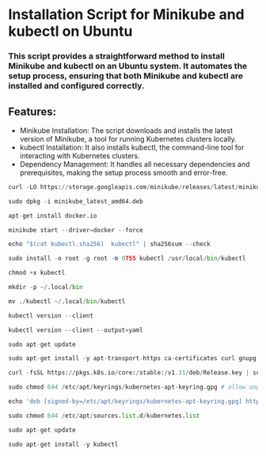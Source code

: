 # Installation Script for Minikube and kubectl on Ubuntu

### This script provides a straightforward method to install Minikube and kubectl on an Ubuntu system. It automates the setup process, ensuring that both Minikube and kubectl are installed and configured correctly.

## Features:

- Minikube Installation: The script downloads and installs the latest version of Minikube, a tool for running Kubernetes clusters locally.
- kubectl Installation: It also installs kubectl, the command-line tool for interacting with Kubernetes clusters.
- Dependency Management: It handles all necessary dependencies and prerequisites, making the setup process smooth and error-free.

```python
curl -LO https://storage.googleapis.com/minikube/releases/latest/minikube_latest_amd64.deb

sudo dpkg -i minikube_latest_amd64.deb
```

```python
apt-get install docker.io
```

```python
minikube start --driver=docker --force
```

```python
echo "$(cat kubectl.sha256)  kubectl" | sha256sum --check

sudo install -o root -g root -m 0755 kubectl /usr/local/bin/kubectl

chmod +x kubectl

mkdir -p ~/.local/bin

mv ./kubectl ~/.local/bin/kubectl

kubectl version --client

kubectl version --client --output=yaml
```
```python
sudo apt-get update

sudo apt-get install -y apt-transport-https ca-certificates curl gnupg

curl -fsSL https://pkgs.k8s.io/core:/stable:/v1.31/deb/Release.key | sudo gpg --dearmor -o /etc/apt/keyrings/kubernetes-apt-keyring.gpg

sudo chmod 644 /etc/apt/keyrings/kubernetes-apt-keyring.gpg # allow unprivileged APT programs to read this keyring

echo 'deb [signed-by=/etc/apt/keyrings/kubernetes-apt-keyring.gpg] https://pkgs.k8s.io/core:/stable:/v1.31/deb/ /' | sudo tee /etc/apt/sources.list.d/kubernetes.list

sudo chmod 644 /etc/apt/sources.list.d/kubernetes.list
```
```python
sudo apt-get update

sudo apt-get install -y kubectl
```

